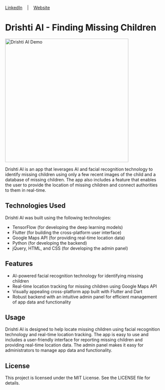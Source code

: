 [LinkedIn](https://www.linkedin.com/in/shekhawat-adi/)&nbsp;&nbsp;&nbsp;&nbsp;|&nbsp;&nbsp;&nbsp;&nbsp;[Website](https://_/)

# Drishti AI - Finding Missing Children
<img src="demo.gif" alt="Drishti AI Demo" height="400"/>

Drishti AI is an app that leverages AI and facial recognition technology to identify missing children using only a few recent images of the child and a database of missing children. The app also includes a feature that enables the user to provide the location of missing children and connect authorities to them in real-time.

## Technologies Used

Drishti AI was built using the following technologies:

- TensorFlow (for developing the deep learning models)
- Flutter (for building the cross-platform user interface)
- Google Maps API (for providing real-time location data)
- Python (for developing the backend)
- jQuery, HTML, and CSS (for developing the admin panel)

## Features

- AI-powered facial recognition technology for identifying missing children
- Real-time location tracking for missing children using Google Maps API
- Visually appealing cross-platform app built with Flutter and Dart
- Robust backend with an intuitive admin panel for efficient management of app data and functionality

## Usage

Drishti AI is designed to help locate missing children using facial recognition technology and real-time location tracking. The app is easy to use and includes a user-friendly interface for reporting missing children and providing real-time location data. The admin panel makes it easy for administrators to manage app data and functionality.

## License

This project is licensed under the MIT License. See the LICENSE file for details.
